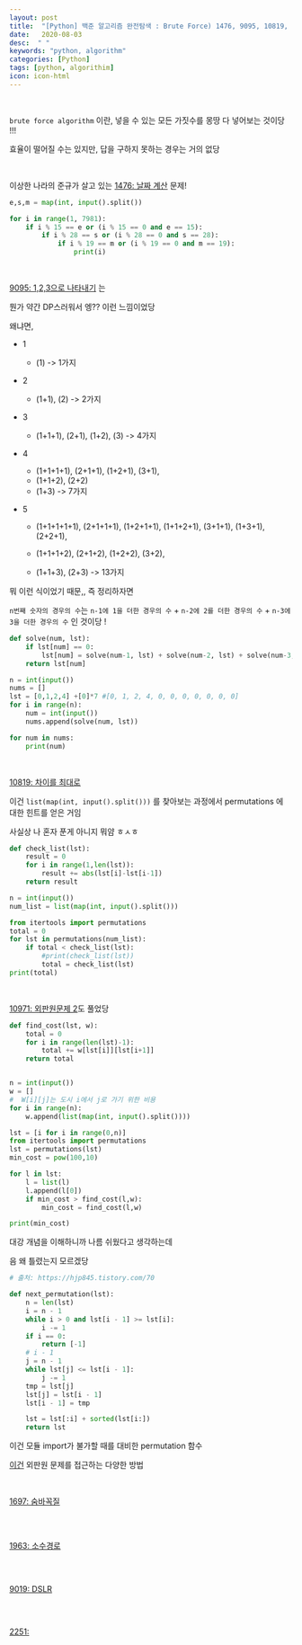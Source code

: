```yaml
---
layout: post
title:  "[Python] 백준 알고리즘 완전탐색 : Brute Force) 1476, 9095, 10819, 10971, 1963, 9019, 2251  "
date:   2020-08-03
desc:  " "
keywords: "python, algorithm"
categories: [Python]
tags: [python, algorithim]
icon: icon-html
---
```





<br>




`brute force algorithm` 이란, 넣을 수 있는 모든 가짓수를 몽땅 다 넣어보는 것이당 !!!

효율이 떨어질 수는 있지만, 답을 구하지 못하는 경우는 거의 없당


<br>





이상한 나라의 준규가 살고 있는 [1476: 날짜 계산](https://www.acmicpc.net/problem/1476) 문제!


```python
e,s,m = map(int, input().split())

for i in range(1, 7981):
    if i % 15 == e or (i % 15 == 0 and e == 15):
        if i % 28 == s or (i % 28 == 0 and s == 28):
            if i % 19 == m or (i % 19 == 0 and m == 19):
                print(i)
```



<br>



[9095: 1,2,3으로 나타내기](https://www.acmicpc.net/problem/9095) 는  

뭔가 약간 DP스러워서 엥?? 이런 느낌이었당


왜냐면,

- 1
  - (1) -> 1가지

- 2
  - (1+1), (2) -> 2가지

- 3
  - (1+1+1), (2+1), (1+2), (3) -> 4가지

- 4
  - (1+1+1+1), (2+1+1), (1+2+1), (3+1),
  - (1+1+2), (2+2)
  - (1+3) -> 7가지

- 5
  - (1+1+1+1+1), (2+1+1+1), (1+2+1+1), (1+1+2+1), (3+1+1), (1+3+1), (2+2+1),

  - (1+1+1+2), (2+1+2), (1+2+2), (3+2),

  - (1+1+3), (2+3) -> 13가지

뭐 이런 식이었기 때문,, 즉 정리하자면


`n번째 숫자의 경우의 수`는 `n-1에 1을 더한 경우의 수` + `n-2에 2를 더한 경우의 수` + `n-3에 3을 더한 경우의 수` 인 것이당 !



```python
def solve(num, lst):
    if lst[num] == 0:
        lst[num] = solve(num-1, lst) + solve(num-2, lst) + solve(num-3, lst)
    return lst[num]

n = int(input())
nums = []
lst = [0,1,2,4] +[0]*7 #[0, 1, 2, 4, 0, 0, 0, 0, 0, 0, 0]
for i in range(n):
    num = int(input())
    nums.append(solve(num, lst))

for num in nums:
    print(num)
```



<br>

[10819: 차이를 최대로](https://www.acmicpc.net/problem/10819)

이건 `list(map(int, input().split()))` 를 찾아보는 과정에서 permutations 에 대한 힌트를 얻은 거임

사실상 나 혼자 푼게 아니지 뭐얌 ㅎㅅㅎ

```python
def check_list(lst):
    result = 0
    for i in range(1,len(lst)):
        result += abs(lst[i]-lst[i-1])
    return result

n = int(input())
num_list = list(map(int, input().split()))

from itertools import permutations
total = 0
for lst in permutations(num_list):
    if total < check_list(lst):
        #print(check_list(lst))
        total = check_list(lst)
print(total)
```



<br>



[10971: 외판원문제 2](https://www.acmicpc.net/problem/10971)도 풀었당




```python
def find_cost(lst, w):
    total = 0
    for i in range(len(lst)-1):
        total += w[lst[i]][lst[i+1]]
    return total


n = int(input())
w = []
#  W[i][j]는 도시 i에서 j로 가기 위한 비용
for i in range(n):
    w.append(list(map(int, input().split())))

lst = [i for i in range(0,n)]
from itertools import permutations
lst = permutations(lst)
min_cost = pow(100,10)

for l in lst:
    l = list(l)
    l.append(l[0])
    if min_cost > find_cost(l,w):
        min_cost = find_cost(l,w)

print(min_cost)
```


대강 개념을 이해하니까 나름 쉬웠다고 생각하는데

음 왜 틀렸는지 모르겠당


```python
# 출처: https://hjp845.tistory.com/70

def next_permutation(lst):
    n = len(lst)
    i = n - 1
    while i > 0 and lst[i - 1] >= lst[i]:
        i -= 1
    if i == 0:
        return [-1]
    # i - 1
    j = n - 1
    while lst[j] <= lst[i - 1]:
        j -= 1
    tmp = lst[j]
    lst[j] = lst[i - 1]
    lst[i - 1] = tmp

    lst = lst[:i] + sorted(lst[i:])
    return lst

```

이건 모듈 import가 불가할 때를 대비한 permutation 함수



[이건](https://suri78.tistory.com/152) 외판원 문제를 접근하는 다양한 방법



<br>



[1697: 숨바꼭질](https://www.acmicpc.net/problem/1697)


```python
```



<br>


[1963: 소수경로](https://www.acmicpc.net/problem/1963)


```python
```



<br>



[9019: DSLR ](https://www.acmicpc.net/problem/9019)

```python
```



<br>




[2251: ](https://www.acmicpc.net/problem/2251)



```python
```



<br>
